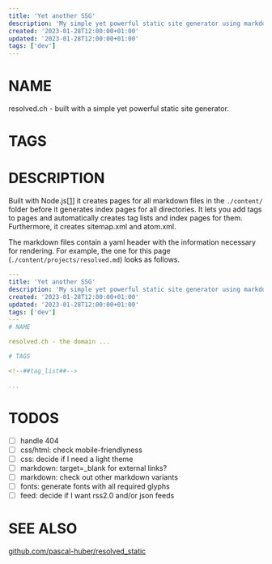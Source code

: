 ```yaml
---
title: 'Yet another SSG'
description: 'My simple yet powerful static site generator using markdown.'
created: '2023-01-28T12:00:00+01:00'
updated: '2023-01-28T12:00:00+01:00'
tags: ['dev']
---
```

# NAME

resolved.ch - built with a simple yet powerful static site generator.

# TAGS

<!--##tag_list##-->

# DESCRIPTION

Built with Node.js[[1]] it creates pages for all markdown files in the
`./content/` folder before it generates index pages for all directories. It lets
you add tags to pages and automatically creates tag lists and index pages for
them. Furthermore, it creates sitemap.xml and atom.xml.

The markdown files contain a yaml header with the information necessary for
rendering. For example, the one for this page (`./content/projects/resolved.md`)
looks as follows.

```yaml
---
title: 'Yet another SSG'
description: 'My simple yet powerful static site generator using markdown.'
created: '2023-01-28T12:00:00+01:00'
updated: '2023-01-28T12:00:00+01:00'
tags: ['dev']
---
# NAME

resolved.ch - the domain ...

# TAGS

<!--##tag_list##-->

...
```

# TODOS

 - [ ] handle 404
 - [ ] css/html: check mobile-friendlyness
 - [ ] css: decide if I need a light theme
 - [ ] markdown: target=_blank for external links?
 - [ ] markdown: check out other markdown variants
 - [ ] fonts: generate fonts with all required glyphs
 - [ ] feed: decide if I want rss2.0 and/or json feeds

# SEE ALSO

[github.com/pascal-huber/resolved_static](https://github.com/pascal-huber/resolved_static)

[1]: https://nodejs.org/en/
